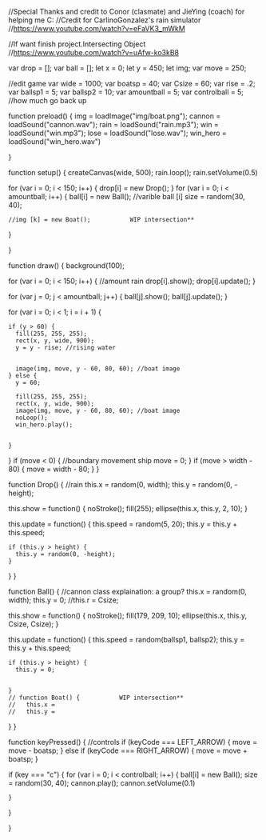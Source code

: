 //Special Thanks and credit to Conor (clasmate) and JieYing (coach) for helping me C:
//Credit for CarlinoGonzalez's rain simulator
//https://www.youtube.com/watch?v=eFaVK3_mWkM


//If want finish project.Intersecting Object
//https://www.youtube.com/watch?v=uAfw-ko3kB8  


var drop = [];
var ball = [];
let x = 0;
let y = 450;
let img;
var move = 250;

//edit game
var wide = 1000;
var boatsp = 40;
var Csize = 60;
var rise = .2;
var ballsp1 = 5;
var ballsp2 = 10;
var amountball = 5;
var controlball = 5; //how much go back up

function preload() {
  img = loadImage("img/boat.png");
  cannon = loadSound("cannon.wav");
  rain = loadSound("rain.mp3");
  win = loadSound("win.mp3");
  lose = loadSound("lose.wav");
  win_hero = loadSound("win_hero.wav")

}

function setup() {
  createCanvas(wide, 500);
  rain.loop();
  rain.setVolume(0.5)

  for (var i = 0; i < 150; i++) {
    drop[i] = new Drop();
  }
  for (var i = 0; i < amountball; i++) {
    ball[i] = new Ball(); //varible ball [i]
    size = random(30, 40);

    //img [k] = new Boat();           WIP intersection**

  }

}

function draw() {
  background(100);


  for (var i = 0; i < 150; i++) { //amount rain
    drop[i].show();
    drop[i].update();
  }

  for (var j = 0; j < amountball; j++) {
    ball[j].show();
    ball[j].update();
  }


  for (var i = 0; i < 1; i = i + 1) {

    if (y > 60) {
      fill(255, 255, 255);
      rect(x, y, wide, 900);
      y = y - rise; //rising water


      image(img, move, y - 60, 80, 60); //boat image
    } else {
      y = 60;

      fill(255, 255, 255);
      rect(x, y, wide, 900);
      image(img, move, y - 60, 80, 60); //boat image
      noLoop();
      win_hero.play();


    }

  }
  if (move < 0) { //boundary movement ship
    move = 0;
  }
  if (move > width - 80) {
    move = width - 80;
  }
}

function Drop() { //rain
  this.x = random(0, width);
  this.y = random(0, -height);

  this.show = function() {
    noStroke();
    fill(255);
    ellipse(this.x, this.y, 2, 10);
  }

  this.update = function() {
    this.speed = random(5, 20);
    this.y = this.y + this.speed;

    if (this.y > height) {
      this.y = random(0, -height);
    }
  }
}

function Ball() { //cannon class explaination: a group?
  this.x = random(0, width);
  this.y = 0;
  //this.r = Csize;

  this.show = function() {
    noStroke();
    fill(179, 209, 10);
    ellipse(this.x, this.y, Csize, Csize);
  }

  this.update = function() {
    this.speed = random(ballsp1, ballsp2);
    this.y = this.y + this.speed;

    if (this.y > height) {
      this.y = 0;


    }
    // function Boat() {           WIP intersection**
    //   this.x = 
    //   this.y =

  }
}

function keyPressed() { //controls 
  if (keyCode === LEFT_ARROW) {
    move = move - boatsp;
  } else if (keyCode === RIGHT_ARROW) {
    move = move + boatsp;
  }

  if (key === "c") {
    for (var i = 0; i < controlball; i++) {
      ball[i] = new Ball();
      size = random(30, 40);
      cannon.play();
      cannon.setVolume(0.1)

    }

  }

}
